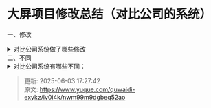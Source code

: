 # 大屏项目修改总结（对比公司的系统）

一、修改

<details class="lake-collapse"><summary id="uc4cdcaa3"><span class="ne-text">对比公司系统做了哪些修改</span></summary><ol class="ne-ol"><li id="ub6f720f6" data-lake-index-type="0"><span class="ne-text" style="color: rgba(0, 0, 0, 0.9); font-size: 16px">组件传值修改</span></li></ol><ul class="ne-ul"><li id="ufafe85cf" data-lake-index-type="0"><span class="ne-text" style="font-size: 16px">使用React的Context API来对状态进行管理（判断是否为全屏）；</span></li><li id="udf8dda4f" data-lake-index-type="0"><span class="ne-text" style="font-size: 16px">使用react自带的状态管理</span></li><li id="u0d66b210" data-lake-index-type="0"><span class="ne-text" style="font-size: 16px">使用localStorage来存储token</span></li></ul><ol start="2" class="ne-ol"><li id="u3cce2708" data-lake-index-type="0"><span class="ne-text" style="color: rgba(0, 0, 0, 0.9); font-size: 16px">创建config.js文件来配置在全局使用的参数</span></li><li id="u7c61b420" data-lake-index-type="0"><span class="ne-text" style="color: rgba(0, 0, 0, 0.9); font-size: 16px">在项目中引</span><strong><span class="ne-text" style="color: rgba(0, 0, 0, 0.9); font-size: 16px">入axios</span></strong><span class="ne-text" style="color: rgba(0, 0, 0, 0.9); font-size: 16px">库，并编写相关响应拦截器以及请求拦截器等</span></li><li id="u5edceaf7" data-lake-index-type="0"><span class="ne-text" style="color: rgba(0, 0, 0, 0.9); font-size: 16px">项目目录修改：</span></li></ol><ul class="ne-ul"><li id="uabde3021" data-lake-index-type="0"><span class="ne-text" style="font-size: 16px">在src目录下新建一个typing文件夹，</span><span class="ne-text" style="color: rgba(0, 0, 0, 0.9); font-size: 16px">用来存放数据模型，方便对数据进行操作</span></li><li id="ude9dc466" data-lake-index-type="0"><span class="ne-text" style="font-size: 16px">在src目录下新建一个</span><span class="ne-text" style="color: rgba(0, 0, 0, 0.9); font-size: 16px">utils文件夹，在下面存放一些常用的日期类函数，方便以后复用。</span></li></ul><ol start="5" class="ne-ol"><li id="u61a1ea34" data-lake-index-type="0"><span class="ne-text" style="color: rgba(0, 0, 0, 0.9); font-size: 16px">为自己的系统设置图标</span></li><li id="u34626b8f" data-lake-index-type="0"><span class="ne-text" style="color: rgba(0, 0, 0, 0.9); font-size: 16px">配置主题样式（使用antd中的ContentProvider)</span></li><li id="u0407c68e" data-lake-index-type="0"><span class="ne-text" style="color: rgba(0, 0, 0, 0.9); font-size: 16px">公司的大部分系统的项目源代码目录名都是依据系统的导航目录来的，我也依据此做了相关调整</span></li><li id="ueb6a3860" data-lake-index-type="0"><span class="ne-text" style="color: rgba(0, 0, 0, 0.9); font-size: 16px">把系统业务抽离出来，形成框架</span></li><li id="u59b9526a" data-lake-index-type="0"><span class="ne-text" style="color: rgba(0, 0, 0, 0.9); font-size: 16px">添加husky，主要作用是帮助开发者在 Git 的不同生命周期阶段（如提交代码、推送代码等）自动执行一些预定义的脚本任务，从而实现代码质量控制、自动化测试、规范提交信息等目标。</span></li><li id="uc39ca5db" data-lake-index-type="0"><span class="ne-text" style="color: rgba(0, 0, 0, 0.9); font-size: 16px">引入zustand进行状态管理</span></li><li id="u030ea0a9" data-lake-index-type="0"><span class="ne-text" style="color: rgba(0, 0, 0, 0.9); font-size: 16px">在src目录下新建hooks文件夹，用于存放一些自定义的react钩子</span></li><li id="u6ff80bb0" data-lake-index-type="0"><span class="ne-text" style="color: rgba(0, 0, 0, 0.9); font-size: 16px">在src目录下新建</span><code class="ne-code"><span class="ne-text" style="color: rgba(0, 0, 0, 0.9); background-color: rgba(0, 0, 0, 0.03); font-size: 16px">locales</span></code><span class="ne-text" style="color: rgba(0, 0, 0, 0.9); font-size: 16px"> 文件夹，用于存放国际化（i18n）相关的文件</span></li></ol></details>
二、不同

<details class="lake-collapse"><summary id="ue432d576"><span class="ne-text">对比公司系统有哪些不同：</span></summary><ol class="ne-ol"><li id="uc503324a" data-lake-index-type="0"><span class="ne-text">公司部分大型项目（扬州项目）使用的路由使用了umi库来实现微前端架构（嵌套子系统），小型系统（影像切片系统）一般也是使用react-router-dom自带的路由。</span></li><li id="u089585e2" data-lake-index-type="0"><span class="ne-text">对于状态管理上，公司的小型系统一般也是使用react自带的状态管理，而对于一些大型系统，如扬州项目，使用的是dva框架来实现状态管理。</span></li><li id="u56de3135" data-lake-index-type="0"><span class="ne-text">公司的部分系统使用了乾坤框架用来构建微前端。</span></li><li id="u64e95208" data-lake-index-type="0"><span class="ne-text">公司系统的路由一般都是带有权限校验的，随着权限的刷新而动态刷新。</span></li></ol></details>




> 更新: 2025-06-03 17:27:42  
> 原文: <https://www.yuque.com/quwaidi-exykz/lv0i4k/nwm99m9dgbeq52ao>